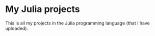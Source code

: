 # My Julia projects

This is all my projects in the Julia programming language (that I have uploaded).

